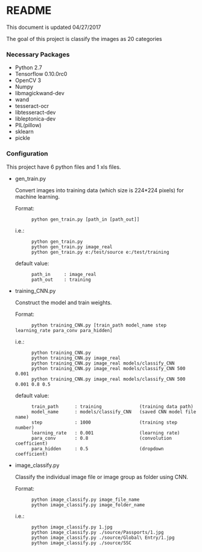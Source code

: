 # README #

This document is updated 04/27/2017

The goal of this project is classify the images as 20 categories

### Necessary Packages ###

* Python 2.7
* Tensorflow 0.10.0rc0
* OpenCV 3
* Numpy
* libmagickwand-dev
* wand
* tesseract-ocr
* libtesseract-dev
* libleptonica-dev
* PIL(pillow)
* sklearn
* pickle


### Configuration ###
This project have 6 python files and 1 xls files.

* gen_train.py

    Convert images into training data (which size is 224*224 pixels) for machine learning.

    Format:

            python gen_train.py [path_in [path_out]]

    i.e.:

            python gen_train.py
            python gen_train.py image_real
            python gen_train.py e:/test/source e:/test/training

    default value:

            path_in     : image_real
            path_out    : training

* training_CNN.py

    Construct the model and train weights.

    Format:

            python training_CNN.py [train_path model_name step learning_rate para_conv para_hidden]

    i.e.:

            python training_CNN.py
            python training_CNN.py image_real
            python training_CNN.py image_real models/classify_CNN
            python training_CNN.py image_real models/classify_CNN 500 0.001
            python training_CNN.py image_real models/classify_CNN 500 0.001 0.8 0.5

    default value:

            train_path      : training              (training data path)
            model_name      : models/classify_CNN   (saved CNN model file name)
            step            : 1000                  (training step number)
            learning_rate   : 0.001                 (learning rate)
            para_conv       : 0.8                   (convolution coefficient)
            para_hidden     : 0.5                   (dropdown coefficient)

* image_classify.py

    Classify the individual image file or image group as folder using CNN.

    Format:

            python image_classify.py image_file_name
            python image_classify.py image_folder_name

    i.e.:

            python image_classify.py 1.jpg
            python image_classify.py ./source/Passports/1.jpg
            python image_classify.py ./source/Global\ Entry/1.jpg
            python image_classify.py ./source/SSC
